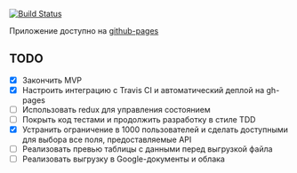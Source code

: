 [![Build Status](https://travis-ci.org/iron-cherep/vk-group-list.svg?branch=master)](https://travis-ci.org/iron-cherep/vk-group-list)

Приложение доступно на [github-pages](https://iron-cherep.github.io/vk-group-list)

## TODO

- [x] Закончить MVP
- [x] Настроить интеграцию с Travis CI и автоматический деплой на gh-pages
- [ ] Использовать redux для управления состоянием
- [ ] Покрыть код тестами и продолжить разработку в стиле TDD
- [x] Устранить ограничение в 1000 пользователей и сделать доступными для выбора все поля, предоставляемые API
- [ ] Реализовать превью таблицы с данными перед выгрузкой файла
- [ ] Реализовать выгрузку в Google-документы и облака
